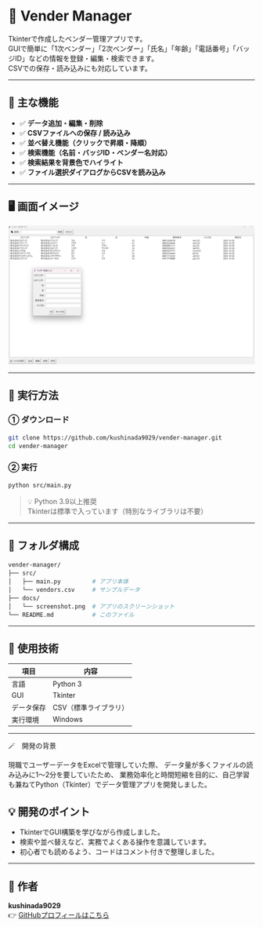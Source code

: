 # 🧭 Vender Manager

Tkinterで作成したベンダー管理アプリです。  
GUIで簡単に「1次ベンダー」「2次ベンダー」「氏名」「年齢」「電話番号」「バッジID」などの情報を登録・編集・検索できます。  
CSVでの保存・読み込みにも対応しています。

---

## 🌟 主な機能

- ✅ **データ追加・編集・削除**
- ✅ **CSVファイルへの保存 / 読み込み**
- ✅ **並べ替え機能（クリックで昇順・降順）**
- ✅ **検索機能（名前・バッジID・ベンダー名対応）**
- ✅ **検索結果を背景色でハイライト**
- ✅ **ファイル選択ダイアログからCSVを読み込み**

---

## 🖥️ 画面イメージ

![アプリ画面例](https://raw.githubusercontent.com/kushinada9029/vender-manager/main/docs/screenshot.png)

---

## 🚀 実行方法

### ① ダウンロード

```bash
git clone https://github.com/kushinada9029/vender-manager.git
cd vender-manager
```

### ② 実行

```bash
python src/main.py
```

> 💡 Python 3.9以上推奨  
> Tkinterは標準で入っています（特別なライブラリは不要）

---

## 📂 フォルダ構成

```bash
vender-manager/
├── src/
│   ├── main.py         # アプリ本体
│   └── vendors.csv     # サンプルデータ
├── docs/
│   └── screenshot.png  # アプリのスクリーンショット
└── README.md           # このファイル
```

---

## 🧩 使用技術

| 項目 | 内容 |
|------|------|
| 言語 | Python 3 |
| GUI | Tkinter |
| データ保存 | CSV（標準ライブラリ） |
| 実行環境 | Windows

---

🪄　開発の背景

現職でユーザーデータをExcelで管理していた際、
データ量が多くファイルの読み込みに1〜2分を要していたため、
業務効率化と時間短縮を目的に、自己学習も兼ねてPython（Tkinter）でデータ管理アプリを開発しました。

## 💡 開発のポイント

- TkinterでGUI構築を学びながら作成しました。  
- 検索や並べ替えなど、実務でよくある操作を意識しています。  
- 初心者でも読めるよう、コードはコメント付きで整理しました。  

---

## 📎 作者

**kushinada9029**  
👉 [GitHubプロフィールはこちら](https://github.com/kushinada9029)
